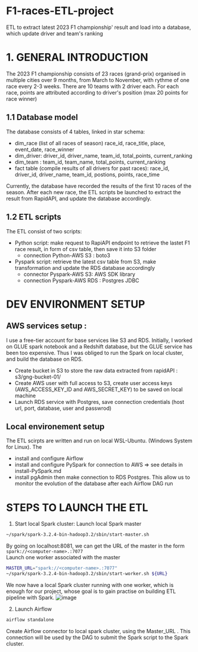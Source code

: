 # F1-races-ETL-project
ETL to extract latest 2023 F1 championship' result and load into a database, which update driver and team's ranking

# 1. GENERAL INTRODUCTION
The 2023 F1 championship consists of 23 races (grand-prix) organised in multiple cities over 9 months, from March to November, with rythme of one race every 2-3 weeks. There are 10 teams with 2 driver each. For each race, points are attributed according to driver's position (max 20 points for race winner)

## 1.1 Database model
The database consists of 4 tables, linked in star schema:
+ dim_race (list of all races of season) race_id, race_title, place, event_date, race_winner
+ dim_driver: driver_id, driver_name, team_id, total_points, current_ranking
+ dim_team : team_id, team_name, total_points, current_ranking
+ fact table (compile results of all drivers for past races): race_id, driver_id, driver_name, team_id, postions, points, race_time

Currently, the database have recorded the results of the first 10 races of the season. After each new race, the ETL scripts be launched to extract the result from RapidAPI, and update the database accordingly. 

## 1.2 ETL scripts
The ETL consist of two scripts:
- Python script: make request to RapiAPI endpoint to retrieve the lastet F1 race result,  in form of csv table, then save it into S3 folder
    + connection Python-AWS S3 : boto3
- Pyspark script: retrieve the latest csv table from S3, make transformation and update the RDS database accordingly
    + connector Pyspark-AWS S3: AWS SDK library
    + connection Pyspark-AWS RDS : Postgres JDBC



# DEV ENVIRONMENT SETUP
## AWS services setup : 
I use a free-tier account for base services like S3 and RDS.  Initially, I worked on GLUE spark notebook and a Redshift database, but the GLUE service has been too expensive.  Thus I was obliged to run the Spark on local cluster, and build the database on RDS.
  
+ Create bucket in S3 to store the raw data extracted from rapidAPI : s3/gng-bucket-01/ 
+ Create AWS user with full access to S3, create user access keys  (AWS_ACCESS_KEY_ID and AWS_SECRET_KEY) to be saved on local machine
+ Launch RDS service with Postgres, save connection credentials (host url, port, database, user and passwrod)

## Local environement setup
The ETL scirpts are written and run on local WSL-Ubuntu. (Windows System for Linux). The 
+ install and configure Airflow
+ install and configure PySpark for connection to AWS => see details in install-PySpark.md
+ install pgAdmin then make connection to RDS Postgres. This allow us to monitor the evolution of the database after each Airflow DAG run
  
# STEPS TO LAUNCH THE ETL
1. Start local Spark cluster:
Launch local Spark master
```bash
~/spark/spark-3.2.4-bin-hadoop3.2/sbin/start-master.sh
```
By going on localhost:8081, we can get the URL of the master in the form  ```spark://<computer-name>.:7077``` \
Launch one worker associated with the master

```bash
MASTER_URL="spark://<computer-name>.:7077"
~/spark/spark-3.2.4-bin-hadoop3.2/sbin/start-worker.sh ${URL}
```
We now have a local Spark cluster running with one worker, which is enough for our project, whose goal is to gain practise on building ETL pipeline with Spark.
![image](https://github.com/giangNguyen2007/F1-races-ETL-project/assets/146067036/489fe49c-a9e9-4a85-87bd-1c2ea23921c4)

2. Launch Airflow
```bash
airflow standalone
```
Create Airflow connector to local spark cluster, using the Master_URL . This connection will be used by the DAG to submit the Spark script to the Spark cluster.


